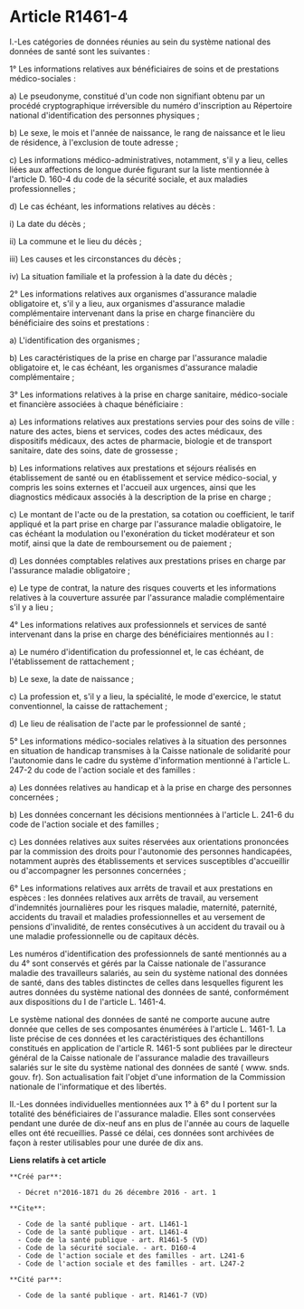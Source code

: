 # Article R1461-4

I.-Les catégories de données réunies au sein du système national des données de santé sont les suivantes : 

1° Les informations relatives aux bénéficiaires de soins et de prestations médico-sociales : 

a) Le pseudonyme, constitué d'un code non signifiant obtenu par un procédé cryptographique irréversible du numéro
d'inscription au Répertoire national d'identification des personnes physiques ; 

b) Le sexe, le mois et l'année de naissance, le rang de naissance et le lieu de résidence, à l'exclusion de toute adresse ; 

c) Les informations médico-administratives, notamment, s'il y a lieu, celles liées aux affections de longue durée figurant
sur la liste mentionnée à l'article D. 160-4 du code de la sécurité sociale, et aux maladies professionnelles ; 

d) Le cas échéant, les informations relatives au décès : 

i) La date du décès ; 

ii) La commune et le lieu du décès ; 

iii) Les causes et les circonstances du décès ; 

iv) La situation familiale et la profession à la date du décès ; 

2° Les informations relatives aux organismes d'assurance maladie obligatoire et, s'il y a lieu, aux organismes d'assurance
maladie complémentaire intervenant dans la prise en charge financière du bénéficiaire des soins et prestations : 

a) L'identification des organismes ; 

b) Les caractéristiques de la prise en charge par l'assurance maladie obligatoire et, le cas échéant, les organismes
d'assurance maladie complémentaire ; 

3° Les informations relatives à la prise en charge sanitaire, médico-sociale et financière associées à chaque bénéficiaire : 

a) Les informations relatives aux prestations servies pour des soins de ville : nature des actes, biens et services, codes
des actes médicaux, des dispositifs médicaux, des actes de pharmacie, biologie et de transport sanitaire, date des soins,
date de grossesse ; 

b) Les informations relatives aux prestations et séjours réalisés en établissement de santé ou en établissement et service
médico-social, y compris les soins externes et l'accueil aux urgences, ainsi que les diagnostics médicaux associés à la
description de la prise en charge ; 

c) Le montant de l'acte ou de la prestation, sa cotation ou coefficient, le tarif appliqué et la part prise en charge par
l'assurance maladie obligatoire, le cas échéant la modulation ou l'exonération du ticket modérateur et son motif, ainsi que
la date de remboursement ou de paiement ; 

d) Les données comptables relatives aux prestations prises en charge par l'assurance maladie obligatoire ; 

e) Le type de contrat, la nature des risques couverts et les informations relatives à la couverture assurée par l'assurance
maladie complémentaire s'il y a lieu ; 

4° Les informations relatives aux professionnels et services de santé intervenant dans la prise en charge des bénéficiaires
mentionnés au I : 

a) Le numéro d'identification du professionnel et, le cas échéant, de l'établissement de rattachement ; 

b) Le sexe, la date de naissance ; 

c) La profession et, s'il y a lieu, la spécialité, le mode d'exercice, le statut conventionnel, la caisse de rattachement ; 

d) Le lieu de réalisation de l'acte par le professionnel de santé ; 

5° Les informations médico-sociales relatives à la situation des personnes en situation de handicap transmises à la Caisse
nationale de solidarité pour l'autonomie dans le cadre du système d'information mentionné à l'article L. 247-2 du code de
l'action sociale et des familles : 

a) Les données relatives au handicap et à la prise en charge des personnes concernées ; 

b) Les données concernant les décisions mentionnées à l'article L. 241-6 du code de l'action sociale et des familles ; 

c) Les données relatives aux suites réservées aux orientations prononcées par la commission des droits pour l'autonomie des
personnes handicapées, notamment auprès des établissements et services susceptibles d'accueillir ou d'accompagner les
personnes concernées ; 

6° Les informations relatives aux arrêts de travail et aux prestations en espèces : les données relatives aux arrêts de
travail, au versement d'indemnités journalières pour les risques maladie, maternité, paternité, accidents du travail et
maladies professionnelles et au versement de pensions d'invalidité, de rentes consécutives à un accident du travail ou à une
maladie professionnelle ou de capitaux décès. 

Les numéros d'identification des professionnels de santé mentionnés au a du 4° sont conservés et gérés par la Caisse
nationale de l'assurance maladie des travailleurs salariés, au sein du système national des données de santé, dans des tables
distinctes de celles dans lesquelles figurent les autres données du système national des données de santé, conformément aux
dispositions du I de l'article L. 1461-4. 

Le système national des données de santé ne comporte aucune autre donnée que celles de ses composantes énumérées à l'article
L. 1461-1. La liste précise de ces données et les caractéristiques des échantillons constitués en application de l'article R.
1461-5 sont publiées par le directeur général de la Caisse nationale de l'assurance maladie des travailleurs salariés sur le
site du système national des données de santé ( www. snds. gouv. fr). Son actualisation fait l'objet d'une information de la
Commission nationale de l'informatique et des libertés. 

II.-Les données individuelles mentionnées aux 1° à 6° du I portent sur la totalité des bénéficiaires de l'assurance maladie.
Elles sont conservées pendant une durée de dix-neuf ans en plus de l'année au cours de laquelle elles ont été recueillies.
Passé ce délai, ces données sont archivées de façon à rester utilisables pour une durée de dix ans.

**Liens relatifs à cet article**

	**Créé par**:

	  - Décret n°2016-1871 du 26 décembre 2016 - art. 1

	**Cite**:

	  - Code de la santé publique - art. L1461-1
	  - Code de la santé publique - art. L1461-4
	  - Code de la santé publique - art. R1461-5 (VD)
	  - Code de la sécurité sociale. - art. D160-4
	  - Code de l'action sociale et des familles - art. L241-6
	  - Code de l'action sociale et des familles - art. L247-2

	**Cité par**:

	  - Code de la santé publique - art. R1461-7 (VD)
